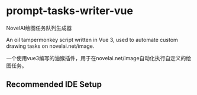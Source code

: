 # prompt-tasks-writer-vue
NovelAI绘图任务队列生成器

An oil tampermonkey script written in Vue 3, used to automate custom drawing tasks on novelai.net/image.

一个使用vue3编写的油猴插件，用于在novelai.net/image自动化执行自定义的绘图任务。

## Recommended IDE Setup
